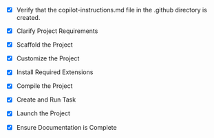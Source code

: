<!-- Use this file to provide workspace-specific custom instructions to Copilot. For more details, visit https://code.visualstudio.com/docs/copilot/copilot-customization#_use-a-githubcopilotinstructionsmd-file -->

- [x] Verify that the copilot-instructions.md file in the .github directory is created.

- [x] Clarify Project Requirements
<!-- VS Code extension for CodeGuard Pro with UI panels, status bar integration, and built-in quality tools including linting, security scanning, E2E testing, and code analysis -->

- [x] Scaffold the Project
<!-- Created VS Code extension structure with package.json, TypeScript config, and source files -->

- [x] Customize the Project
<!-- Created CodeGuard Pro extension with UI panels, status bar, commands, and quality tools integration -->

- [x] Install Required Extensions
<!-- No additional extensions needed for this VS Code extension project -->

- [x] Compile the Project
<!-- Project compiled successfully. All TypeScript files converted to JavaScript in out/ directory -->

- [x] Create and Run Task
<!-- VS Code extension project doesn't require additional tasks -->

- [x] Launch the Project
<!-- Use F5 in VS Code to launch extension in development mode -->

- [x] Ensure Documentation is Complete
<!-- README.md created with comprehensive documentation -->
